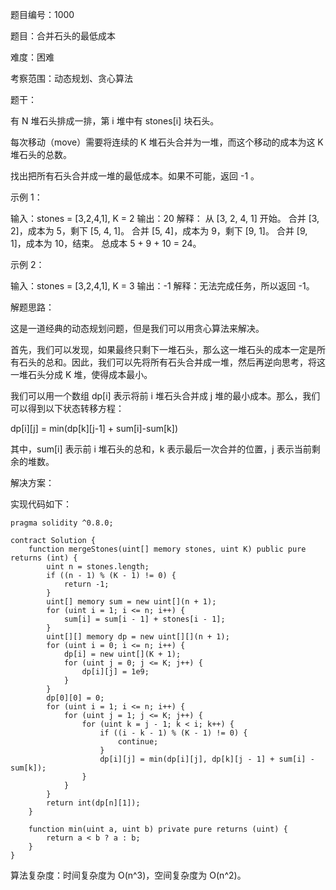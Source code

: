 题目编号：1000

题目：合并石头的最低成本

难度：困难

考察范围：动态规划、贪心算法

题干：

有 N 堆石头排成一排，第 i 堆中有 stones[i] 块石头。

每次移动（move）需要将连续的 K 堆石头合并为一堆，而这个移动的成本为这 K 堆石头的总数。

找出把所有石头合并成一堆的最低成本。如果不可能，返回 -1 。

示例 1：

输入：stones = [3,2,4,1], K = 2
输出：20
解释：
从 [3, 2, 4, 1] 开始。
合并 [3, 2]，成本为 5，剩下 [5, 4, 1]。
合并 [5, 4]，成本为 9，剩下 [9, 1]。
合并 [9, 1]，成本为 10，结束。
总成本 5 + 9 + 10 = 24。

示例 2：

输入：stones = [3,2,4,1], K = 3
输出：-1
解释：无法完成任务，所以返回 -1。

解题思路：

这是一道经典的动态规划问题，但是我们可以用贪心算法来解决。

首先，我们可以发现，如果最终只剩下一堆石头，那么这一堆石头的成本一定是所有石头的总和。因此，我们可以先将所有石头合并成一堆，然后再逆向思考，将这一堆石头分成 K 堆，使得成本最小。

我们可以用一个数组 dp[i] 表示将前 i 堆石头合并成 j 堆的最小成本。那么，我们可以得到以下状态转移方程：

dp[i][j] = min(dp[k][j-1] + sum[i]-sum[k])

其中，sum[i] 表示前 i 堆石头的总和，k 表示最后一次合并的位置，j 表示当前剩余的堆数。

解决方案：

实现代码如下：

```solidity
pragma solidity ^0.8.0;

contract Solution {
    function mergeStones(uint[] memory stones, uint K) public pure returns (int) {
        uint n = stones.length;
        if ((n - 1) % (K - 1) != 0) {
            return -1;
        }
        uint[] memory sum = new uint[](n + 1);
        for (uint i = 1; i <= n; i++) {
            sum[i] = sum[i - 1] + stones[i - 1];
        }
        uint[][] memory dp = new uint[][](n + 1);
        for (uint i = 0; i <= n; i++) {
            dp[i] = new uint[](K + 1);
            for (uint j = 0; j <= K; j++) {
                dp[i][j] = 1e9;
            }
        }
        dp[0][0] = 0;
        for (uint i = 1; i <= n; i++) {
            for (uint j = 1; j <= K; j++) {
                for (uint k = j - 1; k < i; k++) {
                    if ((i - k - 1) % (K - 1) != 0) {
                        continue;
                    }
                    dp[i][j] = min(dp[i][j], dp[k][j - 1] + sum[i] - sum[k]);
                }
            }
        }
        return int(dp[n][1]);
    }
    
    function min(uint a, uint b) private pure returns (uint) {
        return a < b ? a : b;
    }
}
```

算法复杂度：时间复杂度为 O(n^3)，空间复杂度为 O(n^2)。